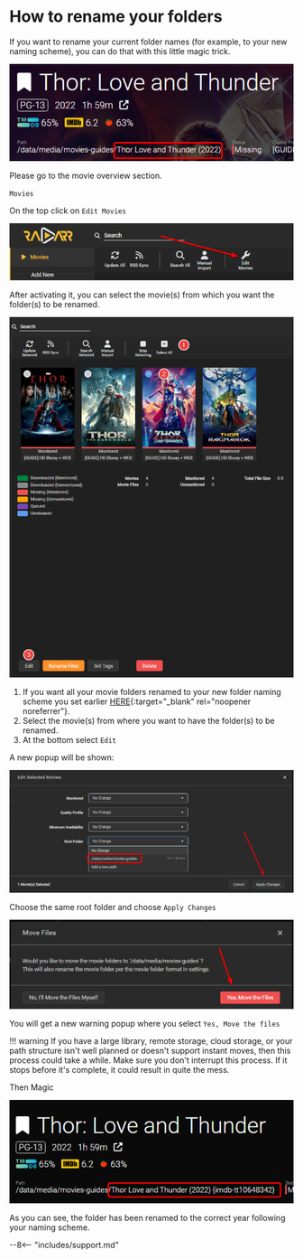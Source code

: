 # How to rename your folders

If you want to rename your current folder names (for example, to your new naming scheme), you can do that with this little magic trick.

![!radarr-wrong-folder-name](images/radarr-wrong-folder-name.png)

Please go to the movie overview section.

`Movies`

On the top click on `Edit Movies`

![!radarr-movie-editor](images/radarr-movie-editor.png)

After activating it, you can select the movie(s) from which you want the folder(s) to be renamed.

![!radarr-movie-editor-select](images/radarr-movie-editor-select.png)

1. If you want all your movie folders renamed to your new folder naming scheme you set earlier [HERE](/Radarr/Radarr-recommended-naming-scheme){:target="_blank" rel="noopener noreferrer"}.
1. Select the movie(s) from where you want to have the folder(s) to be renamed.
1. At the bottom select `Edit`

A new popup will be shown:

![!radarr-edit-selected-movies](images/radarr-edit-selected-movies.png)

Choose the same root folder and choose `Apply Changes`

![!radarr-movie-editor-move-files-yes](images/radarr-movie-editor-move-files-yes.png)

You will get a new warning popup where you select `Yes, Move the files`

!!! warning
    If you have a large library, remote storage, cloud storage, or your path structure isn't well planned or doesn't support instant moves, then this process could take a while. Make sure you don't interrupt this process. If it stops before it's complete, it could result in quite the mess.

Then Magic

![!radarr-correct-folder-name](images/radarr-correct-folder-name.png)

As you can see, the folder has been renamed to the correct year following your naming scheme.

--8<-- "includes/support.md"
